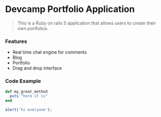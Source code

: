 # Devcamp Portfolio Application

> This is a Ruby on rails 5 application that allows users to create their own portfolios.

### Features

- Real time chat engine for comments
- Blog
- Portfolio
- Drag and drop interface

### Code Example
```ruby
def my_great_method
  puts "here it is"
end
```

```javascript
alert('hi everyone');
```
